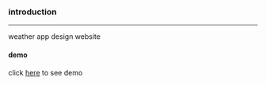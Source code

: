 ### introduction
---
weather app design website

#### demo
click [here](https://almousaz.github.io/weatherAppDesign/) to see demo

